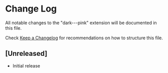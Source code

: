 # Change Log

All notable changes to the "dark---pink" extension will be documented in this file.

Check [Keep a Changelog](http://keepachangelog.com/) for recommendations on how to structure this file.

## [Unreleased]

- Initial release
